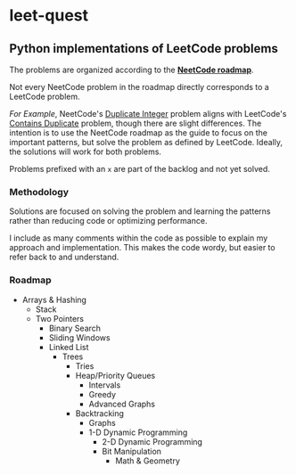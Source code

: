 # leet-quest
## Python implementations of LeetCode problems
The problems are organized according to the [**NeetCode roadmap**](https://neetcode.io/roadmap).

Not every NeetCode problem in the roadmap directly corresponds to a LeetCode problem.

_For Example_, NeetCode's [Duplicate Integer](https://neetcode.io/problems/duplicate-integer) problem aligns with LeetCode's [Contains Duplicate](https://leetcode.com/problems/contains-duplicate) problem, though there are slight differences. The intention is to use the NeetCode roadmap as the guide to focus on the important patterns, but solve the problem as defined by LeetCode. Ideally, the solutions will work for both problems.

Problems prefixed with an `x` are part of the backlog and not yet solved.

### Methodology
Solutions are focused on solving the problem and learning the patterns rather than reducing code or optimizing performance.

I include as many comments within the code as possible to explain my approach and implementation. This makes the code wordy, but easier to refer back to and understand.

### Roadmap
* Arrays & Hashing
  * Stack
  * Two Pointers
    * Binary Search
    * Sliding Windows
    * Linked List
      * Trees
        * Tries
        * Heap/Priority Queues
          * Intervals
          * Greedy
          * Advanced Graphs
        * Backtracking
          * Graphs
          * 1-D Dynamic Programming
            * 2-D Dynamic Programming
            * Bit Manipulation
              * Math & Geometry

